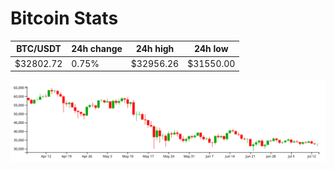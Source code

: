 # Bitcoin Stats

BTC/USDT|24h change|24h high|24h low|
|---|---|---|---|
|$32802.72|0.75%|$32956.26|$31550.00|

<img src="./chart.svg">
